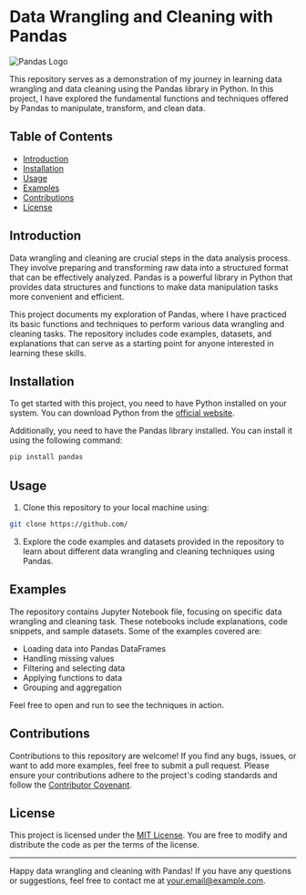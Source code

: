 # Data Wrangling and Cleaning with Pandas

![Pandas Logo](https://pandas.pydata.org/static/img/pandas_white.svg)

This repository serves as a demonstration of my journey in learning data wrangling and data cleaning using the Pandas library in Python. In this project, I have explored the fundamental functions and techniques offered by Pandas to manipulate, transform, and clean data.

## Table of Contents

- [Introduction](#introduction)
- [Installation](#installation)
- [Usage](#usage)
- [Examples](#examples)
- [Contributions](#contributions)
- [License](#license)

## Introduction

Data wrangling and cleaning are crucial steps in the data analysis process. They involve preparing and transforming raw data into a structured format that can be effectively analyzed. Pandas is a powerful library in Python that provides data structures and functions to make data manipulation tasks more convenient and efficient.

This project documents my exploration of Pandas, where I have practiced its basic functions and techniques to perform various data wrangling and cleaning tasks. The repository includes code examples, datasets, and explanations that can serve as a starting point for anyone interested in learning these skills.

## Installation

To get started with this project, you need to have Python installed on your system. You can download Python from the [official website](https://www.python.org/downloads/).

Additionally, you need to have the Pandas library installed. You can install it using the following command:

```bash
pip install pandas
```

## Usage

1. Clone this repository to your local machine using:

```bash
git clone https://github.com/
```

3. Explore the code examples and datasets provided in the repository to learn about different data wrangling and cleaning techniques using Pandas.

## Examples

The repository contains Jupyter Notebook file, focusing on specific data wrangling and cleaning task. These notebooks include explanations, code snippets, and sample datasets. Some of the examples covered are:

- Loading data into Pandas DataFrames
- Handling missing values
- Filtering and selecting data
- Applying functions to data
- Grouping and aggregation

Feel free to open and run to see the techniques in action.

## Contributions

Contributions to this repository are welcome! If you find any bugs, issues, or want to add more examples, feel free to submit a pull request. Please ensure your contributions adhere to the project's coding standards and follow the [Contributor Covenant](CODE_OF_CONDUCT.md).

## License

This project is licensed under the [MIT License](LICENSE). You are free to modify and distribute the code as per the terms of the license.

---

Happy data wrangling and cleaning with Pandas! If you have any questions or suggestions, feel free to contact me at your.email@example.com.
